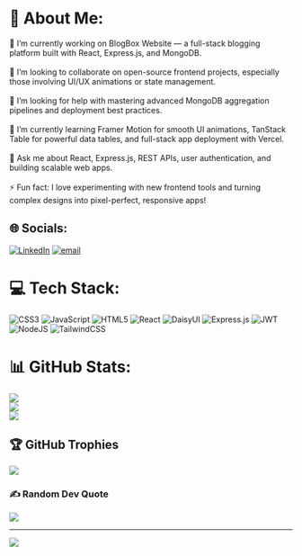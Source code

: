 # 💫 About Me:
🔭 I’m currently working on BlogBox Website — a full-stack blogging platform built with React, Express.js, and MongoDB.<br><br>👯 I’m looking to collaborate on open-source frontend projects, especially those involving UI/UX animations or state management.<br><br>🤝 I’m looking for help with mastering advanced MongoDB aggregation pipelines and deployment best practices.<br><br>🌱 I’m currently learning Framer Motion for smooth UI animations, TanStack Table for powerful data tables, and full-stack app deployment with Vercel.<br><br>💬 Ask me about React, Express.js, REST APIs, user authentication, and building scalable web apps.<br><br>⚡ Fun fact: I love experimenting with new frontend tools and turning complex designs into pixel-perfect, responsive apps!


## 🌐 Socials:
[![LinkedIn](https://img.shields.io/badge/LinkedIn-%230077B5.svg?logo=linkedin&logoColor=white)](https://linkedin.com/in/atef-abrar-9166312a5) [![email](https://img.shields.io/badge/Email-D14836?logo=gmail&logoColor=white)](mailto:atefabrar1@gmail.com) 

# 💻 Tech Stack:
![CSS3](https://img.shields.io/badge/css3-%231572B6.svg?style=for-the-badge&logo=css3&logoColor=white) ![JavaScript](https://img.shields.io/badge/javascript-%23323330.svg?style=for-the-badge&logo=javascript&logoColor=%23F7DF1E) ![HTML5](https://img.shields.io/badge/html5-%23E34F26.svg?style=for-the-badge&logo=html5&logoColor=white) ![React](https://img.shields.io/badge/react-%2320232a.svg?style=for-the-badge&logo=react&logoColor=%2361DAFB) ![DaisyUI](https://img.shields.io/badge/daisyui-5A0EF8?style=for-the-badge&logo=daisyui&logoColor=white) ![Express.js](https://img.shields.io/badge/express.js-%23404d59.svg?style=for-the-badge&logo=express&logoColor=%2361DAFB) ![JWT](https://img.shields.io/badge/JWT-black?style=for-the-badge&logo=JSON%20web%20tokens) ![NodeJS](https://img.shields.io/badge/node.js-6DA55F?style=for-the-badge&logo=node.js&logoColor=white) ![TailwindCSS](https://img.shields.io/badge/tailwindcss-%2338B2AC.svg?style=for-the-badge&logo=tailwind-css&logoColor=white)
# 📊 GitHub Stats:
![](https://github-readme-stats.vercel.app/api?username=Tonmoy-codebreak&theme=dark&hide_border=false&include_all_commits=false&count_private=false)<br/>
![](https://nirzak-streak-stats.vercel.app/?user=Tonmoy-codebreak&theme=dark&hide_border=false)<br/>
![](https://github-readme-stats.vercel.app/api/top-langs/?username=Tonmoy-codebreak&theme=dark&hide_border=false&include_all_commits=false&count_private=false&layout=compact)

## 🏆 GitHub Trophies
![](https://github-profile-trophy.vercel.app/?username=Tonmoy-codebreak&theme=radical&no-frame=false&no-bg=true&margin-w=4)

### ✍️ Random Dev Quote
![](https://quotes-github-readme.vercel.app/api?type=horizontal&theme=radical)

---
[![](https://visitcount.itsvg.in/api?id=Tonmoy-codebreak&icon=0&color=0)](https://visitcount.itsvg.in)

